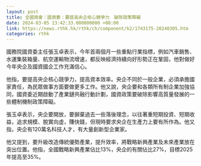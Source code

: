 ```yaml
---
layout: post
title: 全國兩會｜國資委：要提高央企核心競爭力　破除政策障礙
date: 2024-03-05 13:42:33.000000000 +08:00
link: https://news.rthk.hk/rthk/ch/component/k2/1743175-20240305.htm
categories: rthk
---
```


國務院國資委主任張玉卓表示，今年首兩個月一些重點行業指標，例如汽車銷售、水運集裝箱量、航空運輸物流增速，都反映經濟持續向好形勢正在鞏固，他對做好今年央企及國資國企工作充滿信心。

他指，要提高央企核心競爭力，提高資本效率。央企不同於一般企業，必須承擔國家責任，為民眾做事方面要做更多工作。他又說，央企要和各類所有制企業加強協同，國資委近期啟動了產業鏈共融行動計劃，國資政策要破除影響高質量發展的一些體制機制政策障礙。

張玉卓表示，央企要開放，要摒棄過去一些落後理念，以往著重短期投資、短期收益，追求規模、脫實向虛，賺快錢，但現時要求央企在生產力上要有所作為。他又指，央企有120萬名科技人才，有大量創新型企業家。

他又提到，要升級改造傳統優勢產業，提升效率，將戰略新興產業及未來產業放在突出位置。他指，全國戰略新興產業佔比13%，央企的有關佔比27%，目標2025年提高至35%。
